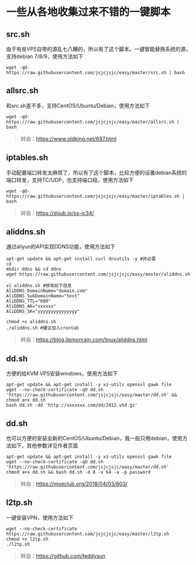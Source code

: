 

# 一些从各地收集过来不错的一键脚本


## src.sh
由于有些VPS自带的源乱七八糟的，所以有了这个脚本。一键智能替换系统的源，支持debian 7/8/9，使用方法如下
```
wget -qO- https://raw.githubusercontent.com/jsjcjsjc/easy/master/src.sh | bash
```
## allsrc.sh
和src.sh差不多，支持CentOS/Ubuntu/Debian，使用方法如下
```
wget -qO- https://raw.githubusercontent.com/jsjcjsjc/easy/master/allsrc.sh | bash
```
> 转自：https://www.oldking.net/697.html

## iptables.sh
手动配置端口转发太麻烦了，所以有了这个脚本，比较方便的设置debian系统的端口转发，支持TC/UDP，也支持端口段，使用方法如下
```
wget -qO- https://raw.githubusercontent.com/jsjcjsjc/easy/master/iptables.sh | bash
```
> 转自：https://doub.io/ss-jc34/

## aliddns.sh
通过aliyun的API实现DDNS功能，使用方法如下
```
apt-get update && apt-get install curl dnsutils -y #非必需
cd
mkdir ddns && cd ddns
wget https://raw.githubusercontent.com/jsjcjsjc/easy/master/aliddns.sh

vi aliddns.sh #修改如下信息
AliDDNS_DomainName="domain.com"
AliDDNS_SubDomainName="test"
AliDDNS_TTL="600"
AliDDNS_AK="xxxxxx"
AliDDNS_SK="yyyyyyyyyyyyyyy"

chmod +x aliddns.sh
./aliddns.sh #建议加入crontab
```
> 转自：https://blog.ilemonrain.com/linux/aliddns.html

## dd.sh
方便的给KVM VPS安装windows，使用方法如下
```
apt-get update && apt-get install -y xz-utils openssl gawk file
wget --no-check-certificate -qO dd.sh 'https://raw.githubusercontent.com/jsjcjsjc/easy/master/dd.sh' && chmod a+x dd.sh
bash dd.sh -dd 'http://xxxxxxx.com/dd/2012.vhd.gz'
```


## dd.sh
也可以方便的安装全新的CentOS/Ubuntu/Debian，我一般只用debian，使用方法如下，其他参数详见作者页面
```
apt-get update && apt-get install -y xz-utils openssl gawk file
wget --no-check-certificate -qO dd.sh 'https://raw.githubusercontent.com/jsjcjsjc/easy/master/dd.sh'
chmod a+x dd.sh && bash dd.sh -d 8 -v 64 -a -p password
```
> 转自：https://moeclub.org/2018/04/03/603/

## l2tp.sh
一键安装VPN，使用方法如下
```
wget --no-check-certificate https://raw.githubusercontent.com/jsjcjsjc/easy/master/l2tp.sh
chmod +x l2tp.sh
./l2tp.sh
```
> 转自：https://github.com/teddysun
